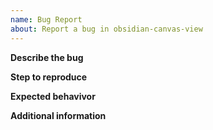 ```yaml
---
name: Bug Report
about: Report a bug in obsidian-canvas-view
---
```


**Describe the bug**

**Step to reproduce**

**Expected behavivor**

**Additional information**